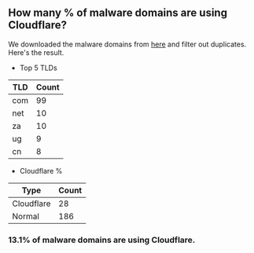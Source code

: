 ## How many % of malware domains are using Cloudflare?


We downloaded the malware domains from [here](https://urlhaus.abuse.ch) and filter out duplicates.
Here's the result.


[//]: # (start replacement)


- Top 5 TLDs

| TLD | Count |
| --- | --- |
| com | 99 |
| net | 10 |
| za | 10 |
| ug | 9 |
| cn | 8 |


- Cloudflare %

| Type | Count |
| --- | --- |
| Cloudflare | 28 |
| Normal | 186 |


### 13.1% of malware domains are using Cloudflare.